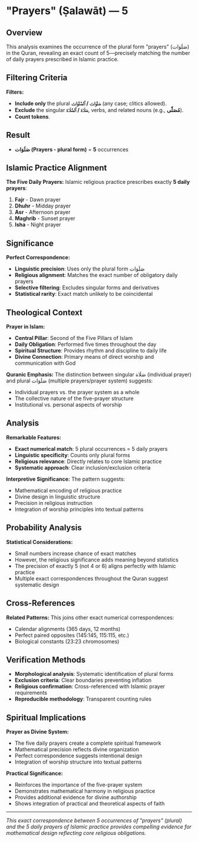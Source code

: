 # "Prayers" (Ṣalawāt) — **5**

## Overview

This analysis examines the occurrence of the plural form "prayers" (صَلَوَات) in the Quran, revealing an exact count of 5—precisely matching the number of daily prayers prescribed in Islamic practice.

## Filtering Criteria

**Filters:**

- **Include only** the plural **صَلَوَات / ٱلصَّلَوَات** (any case; clitics allowed).
- **Exclude** the singular **صَلَاة / ٱلصَّلَاة**, verbs, and related nouns (e.g., **مُصَلّى**).
- **Count tokens**.

## Result

- **صَلَوَات (Prayers - plural form)** = **5** occurrences

## Islamic Practice Alignment

**The Five Daily Prayers:**
Islamic religious practice prescribes exactly **5 daily prayers**:

1. **Fajr** - Dawn prayer
2. **Dhuhr** - Midday prayer
3. **Asr** - Afternoon prayer
4. **Maghrib** - Sunset prayer
5. **Isha** - Night prayer

## Significance

**Perfect Correspondence:**

- **Linguistic precision**: Uses only the plural form صَلَوَات
- **Religious alignment**: Matches the exact number of obligatory daily prayers
- **Selective filtering**: Excludes singular forms and derivatives
- **Statistical rarity**: Exact match unlikely to be coincidental

## Theological Context

**Prayer in Islam:**

- **Central Pillar**: Second of the Five Pillars of Islam
- **Daily Obligation**: Performed five times throughout the day
- **Spiritual Structure**: Provides rhythm and discipline to daily life
- **Divine Connection**: Primary means of direct worship and communication with God

**Quranic Emphasis:**
The distinction between singular صَلَاة (individual prayer) and plural صَلَوَات (multiple prayers/prayer system) suggests:

- Individual prayers vs. the prayer system as a whole
- The collective nature of the five-prayer structure
- Institutional vs. personal aspects of worship

## Analysis

**Remarkable Features:**

- **Exact numerical match**: 5 plural occurrences = 5 daily prayers
- **Linguistic specificity**: Counts only plural forms
- **Religious relevance**: Directly relates to core Islamic practice
- **Systematic approach**: Clear inclusion/exclusion criteria

**Interpretive Significance:**
The pattern suggests:

- Mathematical encoding of religious practice
- Divine design in linguistic structure
- Precision in religious instruction
- Integration of worship principles into textual patterns

## Probability Analysis

**Statistical Considerations:**

- Small numbers increase chance of exact matches
- However, the religious significance adds meaning beyond statistics
- The precision of exactly 5 (not 4 or 6) aligns perfectly with Islamic practice
- Multiple exact correspondences throughout the Quran suggest systematic design

## Cross-References

**Related Patterns:**
This joins other exact numerical correspondences:

- Calendar alignments (365 days, 12 months)
- Perfect paired opposites (145:145, 115:115, etc.)
- Biological constants (23:23 chromosomes)

## Verification Methods

- **Morphological analysis**: Systematic identification of plural forms
- **Exclusion criteria**: Clear boundaries preventing inflation
- **Religious confirmation**: Cross-referenced with Islamic prayer requirements
- **Reproducible methodology**: Transparent counting rules

## Spiritual Implications

**Prayer as Divine System:**

- The five daily prayers create a complete spiritual framework
- Mathematical precision reflects divine organization
- Perfect correspondence suggests intentional design
- Integration of worship structure into textual patterns

**Practical Significance:**

- Reinforces the importance of the five-prayer system
- Demonstrates mathematical harmony in religious practice
- Provides additional evidence for divine authorship
- Shows integration of practical and theoretical aspects of faith

---

_This exact correspondence between 5 occurrences of "prayers" (plural) and the 5 daily prayers of Islamic practice provides compelling evidence for mathematical design reflecting core religious obligations._
